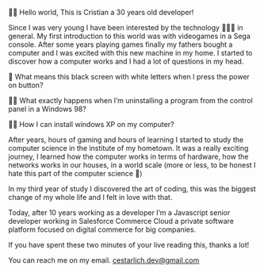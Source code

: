 👋🏻 Hello world, This is Cristian a 30 years old developer!

Since I was very young I have been interested by the technology 🧑🏻‍💻 in general. My first introduction to this world was with videogames in a Sega console. After some years playing games finally my fathers bought a computer and I was excited with this new machine in my home. I started to discover how a computer works and I had a lot of questions in my head. 

🤔 What means this black screen with white letters when I press the power on button? 

🏴‍☠️ What exactly happens when I’m uninstalling a program from the control panel in a Windows 98?

🤘🏻 How I can install windows XP on my computer?

After years, hours of gaming and hours of learning I started to study the computer science in the institute of my hometown. It was a really exciting journey, I learned how the computer works in terms of hardware, how the networks works in our houses, in a world scale (more or less, to be honest I hate this part of the computer science 🤣)

In my third year of study I discovered the art of coding, this was the biggest change of my whole life and I felt in love with that.

Today, after 10 years working as a developer I’m a Javascript senior developer working in Salesforce Commerce Cloud a private software platform focused on digital commerce for big companies.

If you have spent these two minutes of your live reading this, thanks a lot!

You can reach me on my email. cestarlich.dev@gmail.com
